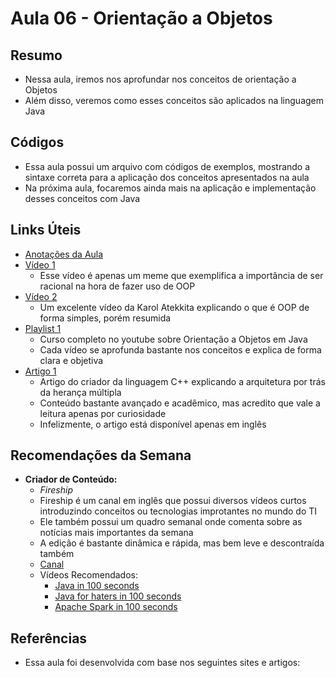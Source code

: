 # Aula 06 - Orientação a Objetos

## Resumo

- Nessa aula, iremos nos aprofundar nos conceitos de orientação a Objetos
- Além disso, veremos como esses conceitos são aplicados na linguagem Java

## Códigos

- Essa aula possui um arquivo com códigos de exemplos, mostrando a sintaxe correta para a aplicação dos conceitos apresentados na aula
- Na próxima aula, focaremos ainda mais na aplicação e implementação desses conceitos com Java

## Links Úteis

- [Anotações da Aula](https://excalidraw.com/#json=J0rZwc91yTa9ImDt1gko6,asHjG4GExLLM760POz2sOQ)
- [Vídeo 1](https://www.youtube.com/watch?v=UubmwhIbHUY)
  - Esse vídeo é apenas um meme que exemplifica a importância de ser racional na hora de fazer uso de OOP
- [Vídeo 2](https://www.youtube.com/watch?v=dXZRgW-X2ls&pp=ygUWb3JpZW50YcOnw6NvIGEgb2JqZXRvcw%3D%3D)
  - Um excelente vídeo da Karol Atekkita explicando o que é OOP de forma simples, porém resumida
- [Playlist 1](https://www.youtube.com/watch?v=KlIL63MeyMY&list=PLHz_AreHm4dkqe2aR0tQK74m8SFe-aGsY)
  - Curso completo no youtube sobre Orientação a Objetos em Java
  - Cada vídeo se aprofunda bastante nos conceitos e explica de forma clara e objetiva
- [Artigo 1](https://www.usenix.org/legacy/publications/compsystems/1989/fall_stroustrup.pdf)
  - Artigo do criador da linguagem C++ explicando a arquitetura por trás da herança múltipla
  - Conteúdo bastante avançado e acadêmico, mas acredito que vale a leitura apenas por curiosidade
  - Infelizmente, o artigo está disponível apenas em inglês

## Recomendações da Semana

- **Criador de Conteúdo:**
  - *Fireship*
  - Fireship é um canal em inglês que possui diversos vídeos curtos introduzindo conceitos ou tecnologias improtantes no mundo do TI
  - Ele também possui um quadro semanal onde comenta sobre as notícias mais importantes da semana
  - A edição é bastante dinâmica e rápida, mas bem leve e descontraída também
  - [Canal](https://www.youtube.com/@Fireship)
  - Vídeos Recomendados:
    - [Java in 100 seconds](https://www.youtube.com/watch?v=l9AzO1FMgM8)
    - [Java for haters in 100 seconds](https://www.youtube.com/watch?v=m4-HM_sCvtQ)
    - [Apache Spark in 100 seconds](https://www.youtube.com/watch?v=IELMSD2kdmk)

## Referências

- Essa aula foi desenvolvida com base nos seguintes sites e artigos:
